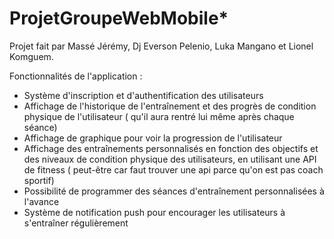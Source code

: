# ProjetGroupeWebMobile*

Projet fait par Massé Jérémy, Dj Everson Pelenio, Luka Mangano et Lionel Komguem.

Fonctionnalités de l'application : 
- Système d'inscription et d'authentification des utilisateurs
- Affichage de l'historique de l'entraînement et des progrès de condition physique de l'utilisateur ( qu'il aura rentré lui même après chaque séance)
- Affichage de graphique pour voir la progression de l'utilisateur
- Affichage des entraînements personnalisés en fonction des objectifs et des niveaux de condition physique des utilisateurs, en utilisant une API de fitness ( peut-être car faut trouver une api parce qu'on est pas coach sportif)
- Possibilité de programmer des séances d'entraînement personnalisées à l'avance
- Système de notification push pour encourager les utilisateurs à s'entraîner régulièrement
